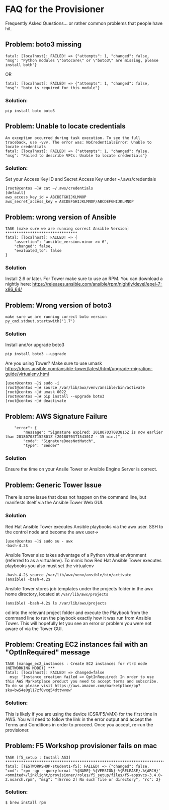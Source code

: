 # FAQ for the Provisioner
Frequently Asked Questions... or rather common problems that people have hit.

## Problem: boto3 missing

```
fatal: [localhost]: FAILED! => {"attempts": 1, "changed": false, "msg": "Python modules \"botocore\" or \"boto3\" are missing, please install both"}
```

OR

```
fatal: [localhost]: FAILED! => {"attempts": 1, "changed": false, "msg": "boto is required for this module"}
```

### Solution:

```
pip install boto boto3
```


## Problem: Unable to locate credentials

```
An exception occurred during task execution. To see the full traceback, use -vvv. The error was: NoCredentialsError: Unable to locate credentials
fatal: [localhost]: FAILED! => {"attempts": 1, "changed": false, "msg": "Failed to describe VPCs: Unable to locate credentials"}
```

### Solution:

Set your Access Key ID and Secret Access Key under ~/.aws/credentials

```
[root@centos ~]# cat ~/.aws/credentials
[default]
aws_access_key_id = ABCDEFGHIJKLMNOP
aws_secret_access_key = ABCDEFGHIJKLMNOP/ABCDEFGHIJKLMNOP
```

## Problem: wrong version of Ansible

```
TASK [make sure we are running correct Ansible Version] ********************************
fatal: [localhost]: FAILED! => {
    "assertion": "ansible_version.minor >= 6",
    "changed": false,
    "evaluated_to": false
}
```
### Solution
Install 2.6 or later.  For Tower make sure to use an RPM.  You can download a nightly here: https://releases.ansible.com/ansible/rpm/nightly/devel/epel-7-x86_64/

## Problem: Wrong version of boto3
```
make sure we are running correct boto version
py_cmd.stdout.startswith('1.7')
```

### Solution

Install and/or upgrade boto3
```
pip install boto3 --upgrade
```

Are you using Tower?  Make sure to use umask
https://docs.ansible.com/ansible-tower/latest/html/upgrade-migration-guide/virtualenv.html

```
[user@centos ~]$ sudo -i
[root@centos ~]# source /var/lib/awx/venv/ansible/bin/activate
[root@centos ~]# umask 0022
[root@centos ~]# pip install --upgrade boto3
[root@centos ~]# deactivate
```

## Problem: AWS Signature Failure
```
    "error": {
        "message": "Signature expired: 20180703T083815Z is now earlier than 20180703T152801Z (20180703T154301Z - 15 min.)",
        "code": "SignatureDoesNotMatch",
        "type": "Sender"
```

### Solution

Ensure the time on your Ansile Tower or Ansible Engine Server is correct.

## Problem: Generic Tower Issue

There is some issue that does not happen on the command line, but manifests itself via the Ansible Tower Web GUI.

### Solution

Red Hat Ansible Tower executes Ansible playbooks via the awx user.  SSH to the control node and become the awx user->

```
[user@centos ~]$ sudo su - awx
-bash-4.2$
```

Ansible Tower also takes advantage of a Python virtual environment (referred to as a virtualenv).  To mimic how Red Hat Ansible Tower executes playbooks you also must set the virtualenv

```
-bash-4.2$ source /var/lib/awx/venv/ansible/bin/activate
(ansible) -bash-4.2$
```

Ansible Tower stores job templates under the projects folder in the awx home directory, located at `/var/lib/awx/projects`

```
(ansible) -bash-4.2$ ls /var/lib/awx/projects
```

cd into the relevant project folder and execute the Playbook from the command line to run the playbook exactly how it was run from Ansible Tower.  This will hopefully let you see an error or problem you were not aware of via the Tower GUI.

## Problem: Creating EC2 instances fail with an "OptInRequired" message

```
TASK [manage_ec2_instances : Create EC2 instances for rtr3 node (NETWORKING MODE)] ***
fatal: [localhost]: FAILED! => changed=false 
  msg: 'Instance creation failed => OptInRequired: In order to use this AWS Marketplace product you need to accept terms and subscribe. To do so please visit https://aws.amazon.com/marketplace/pp?sku=bw54e0gl17zf0vxq54dttwvow'

```
### Solution:

This is likely if you are using the device (CSR/F5/vMX) for the first time in AWS. You will need to follow the link in the error output and accept the Terms and Conditions in order to proceed. Once you accept, re-run the provisioner.


## Problem: F5 Workshop provisioner fails on mac

```
TASK [f5_setup : Install AS3] *******************************************************************************
fatal: [TESTWORKSHOP-student1-f5]: FAILED! => {"changed": false, "cmd": "rpm -qp --queryformat '%{NAME}-%{VERSION}-%{RELEASE}.%{ARCH}' <ommited>/linklight/provisioner/roles/f5_setup/files/f5-appsvcs-3.4.0-2.noarch.rpm", "msg": "[Errno 2] No such file or directory", "rc": 2}
```

### Solution:

```
$ brew install rpm
```
